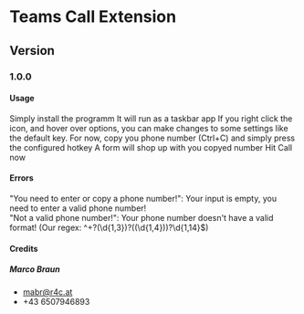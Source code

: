 # Teams Call Extension

## Version
### 1.0.0

#### Usage
Simply install the programm
It will run as a taskbar app
If you right click the icon, and hover over options, you can make changes to some settings like the default key.
For now, copy you phone number (Ctrl+C) and simply press the configured hotkey
A form will shop up with you copyed number
Hit Call now

#### Errors
"You need to enter or copy a phone number!": Your input is empty, you need to enter a valid phone number! <br>
"Not a valid phone number!": Your phone number doesn't have a valid format! (Our regex: ^\+?(\d{1,3})?(\(\d{1,4}\))?\d{1,14}$) <br>



#### Credits

##### Marco Braun 
- mabr@r4c.at
- +43 6507946893
